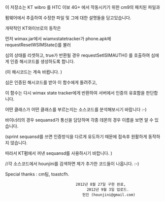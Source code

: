이 저장소는 KT wibro 를 HTC 이보 4G+ 에서 작동시키기 위한 cm9의 패치된 파일과

펌웨어에서 추출하여 수정한 파일 및 그에 대한 설명들을 담고있습니다.



개략적인 KT와이브로의 동작은

먼저 wimax.jar에서 wiamxstatetracker가 phone.apk에 requestResetWSIMState()를 불러

심의 상태를 리셋하고, true가 반환될 경우 requestSetISIMAUTH() 를 호출하여 심에게 인증 해시코드를 생성하도록 합니다.

(이 해시코드는 계속 바뀝니다. )

심은 인증된 해시코드를 받아 이 함수에게 돌려주고,

이 함수는 다시 wimax state tracker에게 반환하여 서버에서 인증의 유효함을 판단합니다.

어떤 클래스가 어떤 클래스를 부르는지는 소스코드를 분석해보시기 바랍니다 :-)


바이너리의 경우 sequansd가 통신을 담당하며 각종 데몬의 경우 이름을 보면 알 수 있습니다.

(sprint sequansd를 쓰면 인증방식을 다르게 유도하기 때문에 접속후 원활하게 동작하지 않습니다.

 따라서 KT펌에서 꺼낸 sequansd를 사용하시기 바랍니다. )
 
//각 소스코드에서 hounjini를 검색하면 제가 추가한 코드들이 나옵니다. :-)

Special thanks : cm팀, toastcfh.

									2012년 8월 27일 구현 완료,
									     2012년 9월 3일 업로드.
									   헌진 (hounjini@gmail.com)

